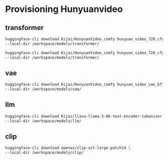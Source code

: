 # Provisioning Hunyuanvideo

## transformer

```bash
huggingface-cli download Kijai/HunyuanVideo_comfy hunyuan_video_720_cfgdistill_bf16.safetensors \
--local-dir /workspace/models/transformer/
```

```bash
huggingface-cli download Kijai/HunyuanVideo_comfy hunyuan_video_720_cfgdistill_fp8_e4m3fn.safetensors \
--local-dir /workspace/models/transformer/
```

## vae

```bash
huggingface-cli download Kijai/HunyuanVideo_comfy hunyuan_video_vae_bf16.safetensors \
--local-dir /workspace/models/vae/
```

## llm

```bash
huggingface-cli download Kijai/llava-llama-3-8b-text-encoder-tokenizer \
--local-dir /workspace/models/llm/
```

## clip

```bash
huggingface-cli download openai/clip-vit-large-patch14 \
--local-dir /workspace/models/clip/
```

